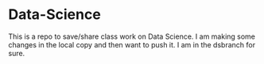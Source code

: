 # Data-Science
This is a repo to save/share class work on Data Science. I am making some changes in the local copy and then want to push it. I am in the dsbranch for sure.
